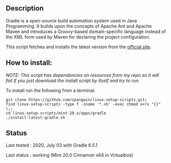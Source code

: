 

## Description

Gradle is a open-source build automation system used in Java Programming. It builds upon the concepts of Apache Ant and Apache Maven and introduces a Groovy-based domain-specific language instead of the XML form used by Maven for declaring the project configuration.

This script fetches and installs the latest version from the [official site](https://gradle.org/).

## How to install:

*NOTE: This script has dependencies on resources from my repo so it will fail if you just download the install script by itself and try to run.*

To install run the following from a terminal:

```
git clone https://github.com/zpangwin/linux-setup-scripts.git;
find linux-setup-scripts -type f -iname '*.sh' -exec chmod a+rx "{}" \;;
cd linux-setup-scripts/mint-20.x/apps/gradle
./install-latest-gradle.sh
```

## Status

Last tested : 2020, July 03 with Gradle 6.5.1

Last status : working (Mint 20.0 Cinnamon x64 in Virtualbox)

